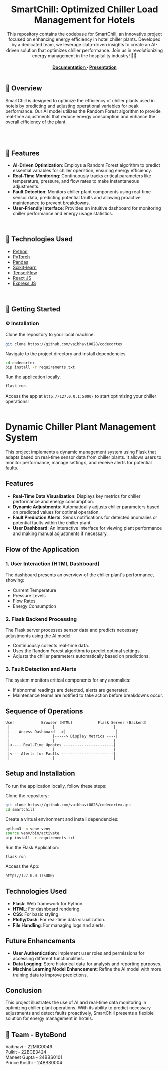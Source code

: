 <div align='center'>

<h1>SmartChill: Optimized Chiller Load Management for Hotels</h1>
<p>This repository contains the codebase for SmartChill, an innovative project focused on enhancing energy efficiency in hotel chiller plants. Developed by a dedicated team, we leverage data-driven insights to create an AI-driven solution that optimizes chiller performance. Join us in revolutionizing energy management in the hospitality industry! 🚀🏨</p>

<h4> <a href="https://github.com/vaibhavi0028/SmartChill/blob/main/README.md"> Documentation </a> <span> · </span> <a href="https://www.canva.com/design/DAGR-BxzkrU/TfrvCm9Ie4cj1B1ZYxwghQ/edit?utm_content=DAGR-BxzkrU&utm_campaign=designshare&utm_medium=link2&utm_source=sharebutton"> Presentation </a> 
<br><br>
</div>

## :star2: Overview

SmartChill is designed to optimize the efficiency of chiller plants used in hotels by predicting and adjusting operational variables for peak performance. Our AI model utilizes the Random Forest algorithm to provide real-time adjustments that reduce energy consumption and enhance the overall efficiency of the plant.

<br><br>

## :dart: Features
- **AI-Driven Optimization**: Employs a Random Forest algorithm to predict essential variables for chiller operation, ensuring energy efficiency.
- **Real-Time Monitoring**: Continuously tracks critical parameters like temperature, pressure, and flow rates to make instantaneous adjustments.
- **Fault Detection**: Monitors chiller plant components using real-time sensor data, predicting potential faults and allowing proactive maintenance to prevent breakdowns.
- **User-Friendly Interface**: Provides an intuitive dashboard for monitoring chiller performance and energy usage statistics.

<br>

## :space_invader: Technologies Used
<ul>
<li><a href="https://www.python.org/">Python</a></li>
<li><a href="https://pytorch.org/">PyTorch</a></li>
<li><a href="https://pandas.pydata.org/">Pandas</a></li>
<li><a href="https://scikit-learn.org/">Scikit-learn</a></li>
<li><a href="https://www.tensorflow.org/">TensorFlow</a></li>
<li><a href="https://react.dev/">React JS</a></li>
<li><a href="https://expressjs.com/">Express JS</a></li>
</ul>
<br>

## :toolbox: Getting Started

### :gear: Installation

Clone the repository to your local machine.

```bash
git clone https://github.com/vaibhavi0028/codecortex
```

Navigate to the project directory and install dependencies.

```bash
cd codecortex
pip install -r requirements.txt
```

Run the application locally.

```bash
flask run
```

Access the app at `http://127.0.0.1:5000/` to start optimizing your chiller operations!
<br><br>

# Dynamic Chiller Plant Management System

This project implements a dynamic management system using Flask that adapts based on real-time sensor data from chiller plants. It allows users to monitor performance, manage settings, and receive alerts for potential faults.

## Features

- **Real-Time Data Visualization**: Displays key metrics for chiller performance and energy consumption.
- **Dynamic Adjustments**: Automatically adjusts chiller parameters based on predicted values for optimal operation.
- **Fault Prediction Alerts**: Sends notifications for detected anomalies or potential faults within the chiller plant.
- **User Dashboard**: An interactive interface for viewing plant performance and making manual adjustments if necessary.

## Flow of the Application

### 1. User Interaction (HTML Dashboard)

The dashboard presents an overview of the chiller plant's performance, showing:
- Current Temperature
- Pressure Levels
- Flow Rates
- Energy Consumption

### 2. Flask Backend Processing

The Flask server processes sensor data and predicts necessary adjustments using the AI model:
- Continuously collects real-time data.
- Uses the Random Forest algorithm to predict optimal settings.
- Adjusts the chiller parameters automatically based on predictions.

### 3. Fault Detection and Alerts

The system monitors critical components for any anomalies:
- If abnormal readings are detected, alerts are generated.
- Maintenance teams are notified to take action before breakdowns occur.

## Sequence of Operations

```plaintext
User            Browser (HTML)           Flask Server (Backend)
 |                   |                          |
 |--- Access Dashboard -->|                      |
 |                   |-----> Display Metrics ----|
 |                   |                          |
 |<---- Real-Time Updates ----------------------|
 |                   |                          |
 |<--- Alerts for Faults -----------------------|
 |                   |                          |
```

## Setup and Installation

To run the application locally, follow these steps:

Clone the repository:
```bash
git clone https://github.com/vaibhavi0028/codecortex.git
cd smartchill
```

Create a virtual environment and install dependencies:
```bash
python3 -m venv venv
source venv/bin/activate
pip install -r requirements.txt
```

Run the Flask Application:
```bash
flask run
```

Access the App:
```bash
http://127.0.0.1:5000/
```

## Technologies Used

- **Flask**: Web framework for Python.
- **HTML**: For dashboard rendering.
- **CSS**: For basic styling.
- **Plotly/Dash**: For real-time data visualization.
- **File Handling**: For managing logs and alerts.

## Future Enhancements

- **User Authentication**: Implement user roles and permissions for accessing different functionalities.
- **Data Logging**: Store historical data for analysis and reporting purposes.
- **Machine Learning Model Enhancement**: Refine the AI model with more training data to improve predictions.

## Conclusion

This project illustrates the use of AI and real-time data monitoring in optimizing chiller plant operations. With its ability to predict necessary adjustments and detect faults proactively, SmartChill presents a flexible solution for energy management in hotels.

## :handshake: Team - ByteBond
Vaibhavi - 22MIC0046 <br>
Pulkit - 22BCE3424 <br>
Maneet Gupta - 24BBS0101 <br>
Prince Kosthi - 24BBS0004 <br>
